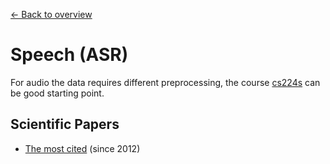 [← Back to overview](../../../)

# Speech (ASR)

For audio the data requires different preprocessing, the course [cs224s](http://web.stanford.edu/class/cs224s/syllabus.html) can be good starting point.

## Scientific Papers
* [The most cited](https://github.com/terryum/awesome-deep-learning-papers#speech--other-domain) (since 2012)
